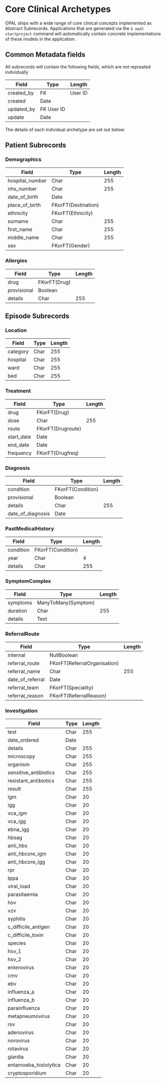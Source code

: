 # Core Clinical Archetypes

OPAL ships with a wide range of core clinical concepts implemented as Abstract Subrecords.
Applications that are generated via the `$ opal startproject` command will automatically
contain concrete implementations of these models in the application.

## Common Metadata fields

All subrecords will contain the following fields, which are not repreated individually


Field|Type|Length
-----|----|---
created_by | FK | User ID
created | Date
updated_by | FK User ID
update | Date

The details of each individual archetype are set out below:

## Patient Subrecords

### Demographics

Field|Type|Length
-----|----|---
hospital_number|Char|255
nhs_number|Char|255
date_of_birth|Date|
place_of_birth| FKorFT(Destination)
ethnicity|FKorFT(Ethnicity)
surname | Char| 255
first_name | Char| 255
middle_name | Char| 255
sex| FKorFT(Gender)

### Allergies

Field|Type|Length
-----|----|---
drug | FKorFT(Drug)
provisional | Boolean
details | Char|255


## Episode Subrecords

### Location

Field|Type|Length
-----|----|---
category | Char | 255
hospital | Char| 255
ward | Char | 255
bed | Char | 255

### Treatment

Field|Type|Length
-----|----|---
drug | FKorFT(Drug) |
dose | Char | 255
route | FKorFT(Drugroute)
start_date | Date
end_date | Date
frequency | FKorFT(Drugfreq)

### Diagnosis

Field|Type|Length
-----|----|---
condition | FKorFT(Condition)
provisional | Boolean
details | Char | 255
date_of_diagnosis | Date

### PastMedicalHistory

Field|Type|Length
-----|----|---
condition | FKorFT(Condition)
year | Char | 4
details | Char | 255

### SymptomComplex

Field|Type|Length
-----|----|---
symptoms | ManyToMany(Symptom)
duration | Char | 255
details | Text

### ReferralRoute

Field|Type|Length
-----|----|---
internal | NullBoolean
referral_route | FKorFT(ReferralOrganisation)
referral_name | Char | 255
date_of_referral | Date
referral_team | FKorFT(Speciality)
referral_reason | FKorFT(ReferralReason)


### Investigation

Field|Type|Length
-----|----|---
test                  | Char |255
date_ordered          | Date
details               | Char |255
microscopy            | Char |255
organism              | Char |255
sensitive_antibiotics | Char |255
resistant_antibiotics | Char |255
result                | Char |255
igm                   | Char |20
igg                   | Char |20
vca_igm               | Char |20
vca_igg               | Char |20
ebna_igg              | Char |20
hbsag                 | Char |20
anti_hbs              | Char |20
anti_hbcore_igm       | Char |20
anti_hbcore_igg       | Char |20
rpr                   | Char |20
tppa                  | Char |20
viral_load            | Char |20
parasitaemia          | Char |20
hsv                   | Char |20
vzv                   | Char |20
syphilis              | Char |20
c_difficile_antigen   | Char |20
c_difficile_toxin     | Char |20
species               | Char |20
hsv_1                 | Char |20
hsv_2                 | Char |20
enterovirus           | Char |20
cmv                   | Char |20
ebv                   | Char |20
influenza_a           | Char |20
influenza_b           | Char |20
parainfluenza         | Char |20
metapneumovirus       | Char |20
rsv                   | Char |20
adenovirus            | Char |20
norovirus             | Char |20
rotavirus             | Char |20
giardia               | Char |20
entamoeba_histolytica | Char |20
cryptosporidium       | Char |20
